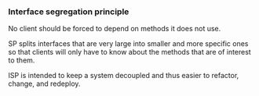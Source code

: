 ### Interface segregation principle

No client should be forced to depend on methods it does not use.

SP splits interfaces that are very large into smaller and more specific ones so that clients will only have to know about the methods that are of interest to them. 

 ISP is intended to keep a system decoupled and thus easier to refactor, change, and redeploy.

